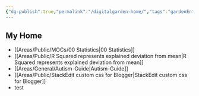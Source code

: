 ```yaml
---
{"dg-publish":true,"permalink":"/digitalgarden-home/","tags":"gardenEntry","dgHomeLink":true,"dgPassFrontmatter":false}
---
```



## My Home
- [[Areas/Public/MOCs/00 Statistics|00 Statistics]]
- [[Areas/Public/R Squared represents explained deviation from mean|R Squared represents explained deviation from mean]]
- [[Areas/General/Autism-Guide|Autism-Guide]]
- [[Areas/Public/StackEdit custom css for Blogger|StackEdit custom css for Blogger]]
- test